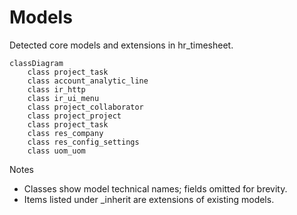 # Models

Detected core models and extensions in hr_timesheet.

```mermaid
classDiagram
    class project_task
    class account_analytic_line
    class ir_http
    class ir_ui_menu
    class project_collaborator
    class project_project
    class project_task
    class res_company
    class res_config_settings
    class uom_uom
```

Notes
- Classes show model technical names; fields omitted for brevity.
- Items listed under _inherit are extensions of existing models.
